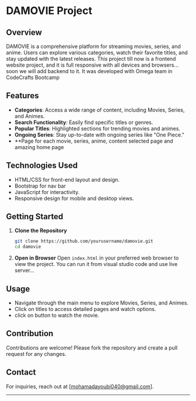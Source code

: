 # DAMOVIE Project

## Overview
DAMOVIE is a comprehensive platform for streaming movies, series, and anime. Users can explore various categories, watch their favorite titles, and stay updated with the latest releases.
This project till now is a frontend website project, and it is full responsive with all devices and browsers... soon we will add backend to it.
It was developed with Omega team in CodeCrafts Bootcamp

## Features
- **Categories**: Access a wide range of content, including Movies, Series, and Animes.
- **Search Functionality**: Easily find specific titles or genres.
- **Popular Titles**: Highlighted sections for trending movies and animes.
- **Ongoing Series**: Stay up-to-date with ongoing series like "One Piece."
- **Page for each movie, series, anime, content selected page and amazing home page

## Technologies Used
- HTML/CSS for front-end layout and design.
- Bootstrap for nav bar
- JavaScript for interactivity.
- Responsive design for mobile and desktop views.

## Getting Started
1. **Clone the Repository**
   ```bash
   git clone https://github.com/yourusername/damovie.git
   cd damovie
   ```

2. **Open in Browser**
   Open `index.html` in your preferred web browser to view the project.
   You can run it from visual studio code and use live server...

## Usage
- Navigate through the main menu to explore Movies, Series, and Animes.
- Click on titles to access detailed pages and watch options.
- click on button to watch the movie.

## Contribution
Contributions are welcome! Please fork the repository and create a pull request for any changes.

## Contact
For inquiries, reach out at [mohamadayoubi040@gmail.com].

---
